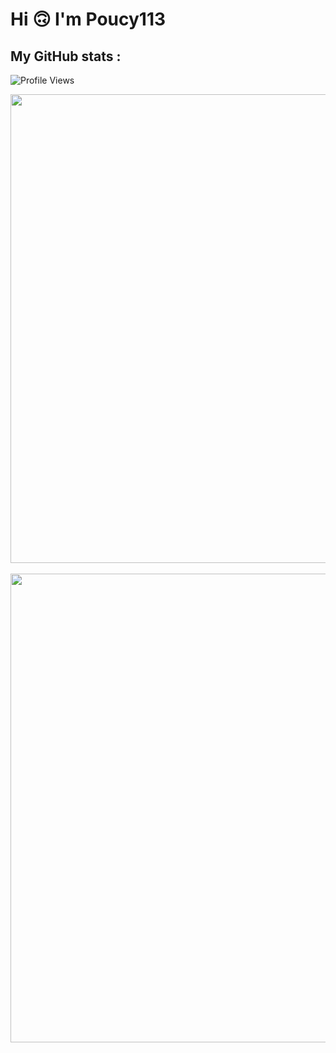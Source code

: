 Hi 🙃 I'm Poucy113
===============

**My GitHub stats** :
---------------------

<img align="center" alt="Profile Views" src="https://komarev.com/ghpvc/?username=Wafelack">

<p align="center">
<a href="https://github.com/anuraghazra/github-readme-stats">
<img align="center" width="750" src="https://readme-stats-kzn8ydhjy.vercel.app/api?username=poucy113&custom_title=Poucy113 contributions :&show_icons=true&title_color=6666ff&text_color=dddddd&icon_color=0099ff&bg_color=111111" />
</a>
<br>
<br>
<a href="https://github.com/anuraghazra/github-readme-stats">
<img align="center" width="750" src="https://readme-stats-kzn8ydhjy.vercel.app/api/top-langs/?username=wafelack&langs_count=7&title_color=bbbbbb&text_color=dddddd&icon_color=990000&layout=compact&bg_color=111111&hide=html,css"/>
</a>
</p>

<br>
<br>
<br>